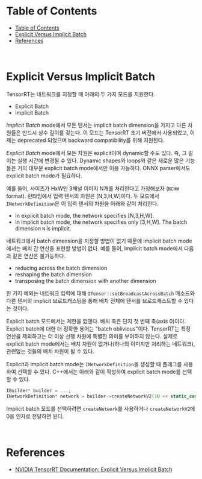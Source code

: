 # Table of Contents

- [Table of Contents](#table-of-contents)
- [Explicit Versus Implicit Batch](#explicit-versus-implicit-batch)
- [References](#references)

<br>

# Explicit Versus Implicit Batch

TensorRT는 네트워크를 지정할 때 아래의 두 가지 모드를 지원한다.

- Explicit Batch
- Implicit Batch

_Implicit Batch_ mode에서 모든 텐서는 implicit batch dimension을 가지고 다른 차원들은 반드시 상수 길이를 갖는다. 이 모드는 TensorRT 초기 버전에서 사용되었고, 이제는 deprecated 되었으며 backward compatibility를 위해 지원된다.

_Explicit Batch_ mode에서 모든 차원은 explicit이며 dynamic할 수도 있다. 즉, 그 길이는 실행 시간에 변경될 수 있다. Dynamic shapes와 loops와 같은 새로운 많은 기능들은 거의 대부분 explicit batch mode에서만 이용 가능하다. ONNX parser에서도 explicit batch mode가 필요하다.

예를 들어, 사이즈가 HxW인 3채널 이미지 N개를 처리한다고 가정해보자 (`NCHW` format). 런타임에서 입력 텐서의 차원은 [N,3,H,W]이다. 두 모드에서 `INetworkDefinition`은 이 입력 텐서의 차원을 아래와 같이 처리한다.

- In explicit batch mode, the network specifies [N,3,H,W].
- In implicit batch mode, the network specifies only [3,H,W]. The batch dimension `N` is implicit.

네트워크에서 batch dimension을 지정할 방법이 없기 때문에 implicit batch mode에서는 배치 간 연산을 표현할 방법이 없다. 예를 들어, implicit batch mode에서 다음과 같은 연산은 불가능하다.

- reducing across the batch dimension
- reshaping the batch dimension
- transposing the batch dimension with another dimension

한 가지 예외는 네트워크 입력에 대해 `ITensor::setBroadcastAcrossBatch` 메소드와 다른 텐서의 implicit 브로드캐스팅을 통해 배치 전체에 텐서를 브로드캐스트할 수 있다는 것이다.

Explicit batch 모드에서는 제한을 없앤다. 배치 축은 단지 첫 번째 축(axis 0)이다. Explicit batch에 대한 더 정확한 용어는 "batch oblivious"이다. TensorRT는 특정 연산을 제외하고는 더 이상 선행 차원에 특별한 의미를 부여하지 않는다. 실제로 explicit batch mode에서는 배치 차원이 없거나(하나의 이미지만 처리하는 네트워크), 관련없는 것들의 배치 차원이 될 수 있다.

Explicit과 implicit batch mode는 `INetworkDefinition`을 생성할 때 플래그를 사용하여 선택할 수 있다. C++에서는 아래와 같이 작성하여 explicit batch mode를 선택할 수 있다.
```c++
IBuilder* builder = ...;
INetworkDefinition* network = builder->createNetworkV2(1U << static_cast<uint32_t>(NetworkDefinitionCreationFlag::kEXPLICIT_BATCH));
```

Implicit batch 모드를 선택하려면 `createNetwork`를 사용하거나 `createNetworkV2`에 0을 인자로 전달하면 된다.

<br>

# References

- [NVIDIA TensorRT Documentation: Explicit Versus Implicit Batch](https://docs.nvidia.com/deeplearning/tensorrt/developer-guide/index.html#explicit-implicit-batch)